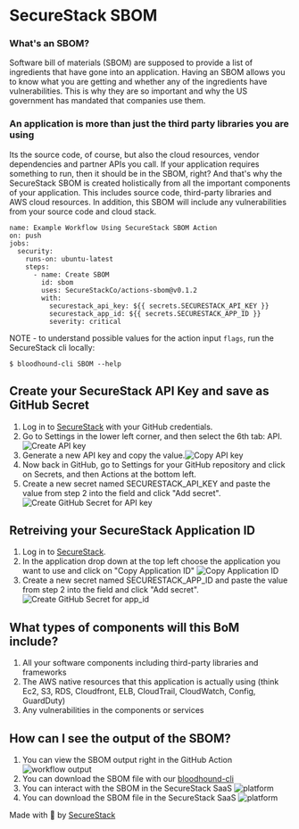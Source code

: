 # SecureStack SBOM

### What's an SBOM?
Software bill of materials (SBOM) are supposed to provide a list of ingredients that have gone into an application.  Having an SBOM allows you to know what you are getting and whether any of the ingredients have vulnerabilities.  This is why they are so important and why the US government has mandated that companies use them.  

### An application is more than just the third party libraries you are using
Its the source code, of course, but also the cloud resources, vendor dependencies and partner APIs you call.  If your application requires something to run, then it should be in the SBOM, right?  And that's why the SecureStack SBOM is created holistically from all the important components of your application.  This includes source code, third-party libraries and AWS cloud resources.  In addition, this SBOM will include any vulnerabilities from your source code and cloud stack.

```
name: Example Workflow Using SecureStack SBOM Action
on: push
jobs:
  security:
    runs-on: ubuntu-latest
    steps:
      - name: Create SBOM
        id: sbom
        uses: SecureStackCo/actions-sbom@v0.1.2
        with:
          securestack_api_key: ${{ secrets.SECURESTACK_API_KEY }}
          securestack_app_id: ${{ secrets.SECURESTACK_APP_ID }}
          severity: critical
```
NOTE - to understand possible values for the action input `flags`, run the SecureStack cli locally:

`$ bloodhound-cli SBOM --help`

## Create your SecureStack API Key and save as GitHub Secret

1. Log in to [SecureStack](https://app.securestack.com) with your GitHub credentials.
2. Go to Settings in the lower left corner, and then select the 6th tab: API.![Create API key](./images/securestack-create-apikey.png)
3. Generate a new API key and copy the value.![Copy API key](./images/securestack-copy-apikey.png)
4. Now back in GitHub, go to Settings for your GitHub repository and click on Secrets, and then Actions at the bottom left.
5. Create a new secret named SECURESTACK_API_KEY and paste the value from step 2 into the field and click "Add secret".![Create GitHub Secret for API key](./images/securestack-github-apikey-secret.png)

## Retreiving your SecureStack Application ID

1. Log in to [SecureStack](https://app.securestack.com).
2. In the application drop down at the top left choose the application you want to use and click on "Copy Application ID" ![Copy Application ID](./images/securestack-copy-appid.png)
3. Create a new secret named SECURESTACK_APP_ID and paste the value from step 2 into the field and click "Add secret".![Create GitHub Secret for app_id](./images/securestack-github-appid-secret.png)

## What types of components will this BoM include?
1. All your software components including third-party libraries and frameworks
2. The AWS native resources that this application is actually using (think Ec2, S3, RDS, Cloudfront, ELB, CloudTrail, CloudWatch, Config, GuardDuty)
2. Any vulnerabilities in the components or services

## How can I see the output of the SBOM?
1. You can view the SBOM output right in the GitHub Action ![workflow output](./images/securestack-sbom-output-log.png)
2. You can download the SBOM file with our [bloodhound-cli](https://app.securestack.com/download-cli)
3. You can interact with the SBOM in the SecureStack SaaS ![platform](./images/securestack-sbom-saas-view.png)
4. You can download the SBOM file in the SecureStack SaaS ![platform](./images/securestack-sbom-saas-download.png)

Made with 💜  by [SecureStack](https://securestack.com)
